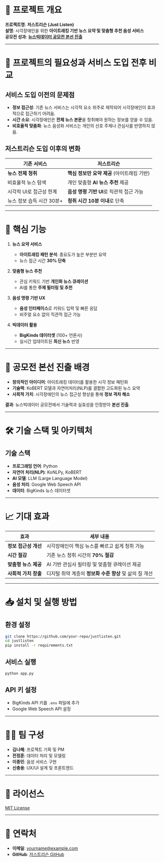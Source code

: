 
# 📌 프로젝트 개요
**프로젝트명**: **저스트리슨 (Just Listen)**  
**설명**: 시각장애인을 위한 **아이트래킹 기반 뉴스 요약 및 맞춤형 추천 음성 서비스**  
**공모전 성과**: [**뉴스빅데이터 공모전 본선 진출**](https://www.newsbigdata.kr/summary/summary.php)  

---

# 🎯 프로젝트의 필요성과 서비스 도입 전후 비교

## **서비스 도입 이전의 문제점**
- **정보 접근성**: 기존 뉴스 서비스는 시각적 요소 위주로 제작되어 시각장애인이 효과적으로 접근하기 어려움.  
- **시간 소요**: 시각장애인은 **전체 뉴스 본문**을 청취해야 원하는 정보를 얻을 수 있음.  
- **비효율적 맞춤화**: 뉴스 음성화 서비스는 개인의 선호 주제나 관심사를 반영하지 않음.  

## **저스트리슨 도입 이후의 변화**
| **기존 서비스**            | **저스트리슨**                                |  
|----------------------------|---------------------------------------------|  
| **뉴스 전체 청취**          | **핵심 정보만 요약 제공** (아이트래킹 기반)        |  
| 비효율적 뉴스 탐색          | 개인 맞춤형 **AI 뉴스 추천** 제공              |  
| 시각적 UI로 접근성 한계     | **음성 명령 기반 UI**로 직관적 접근 가능         |  
| 뉴스 정보 습득 시간 30분+    | **청취 시간 10분 이내**로 단축                  |  

---

# 🧩 핵심 기능
1. **뉴스 요약 서비스**  
   - **아이트래킹 패턴 분석**: 중요도가 높은 부분만 요약  
   - 뉴스 접근 시간 **30% 단축**  

2. **맞춤형 뉴스 추천**  
   - 관심 키워드 기반 **개인화 뉴스 큐레이션**  
   - AI를 통한 **주제 필터링 및 추천**  

3. **음성 명령 기반 UX**  
   - **음성 인터페이스**로 키워드 입력 및 빠른 응답  
   - 비주얼 요소 없이 직관적 접근 가능  

4. **빅데이터 활용**  
   - **BigKinds 데이터셋** (100+ 언론사)  
   - 실시간 업데이트된 **최신 뉴스** 반영  

---

# 🚀 공모전 본선 진출 배경
- **창의적인 아이디어**: 아이트래킹 데이터를 활용한 시각 정보 패턴화  
- **기술력**: KoBERT 모델과 자연어처리(NLP)를 결합한 고도화된 뉴스 요약  
- **사회적 가치**: 시각장애인의 뉴스 접근성 향상을 통해 **정보 격차 해소**  

**결과**: 뉴스빅데이터 공모전에서 기술력과 실효성을 인정받아 **본선 진출**.  

---

# 🛠️ 기술 스택 및 아키텍처

## **기술 스택**  
- **프로그래밍 언어**: Python  
- **자연어 처리(NLP)**: KoNLPy, KoBERT  
- **AI 모델**: LLM (Large Language Model)  
- **음성 처리**: Google Web Speech API  
- **데이터**: BigKinds 뉴스 데이터셋  

---

# 📈 기대 효과

| **효과**                 | **세부 내용**                                      |  
|--------------------------|-------------------------------------------------|  
| **정보 접근성 개선**      | 시각장애인이 핵심 뉴스를 빠르고 쉽게 청취 가능         |  
| **시간 절감**             | 기존 뉴스 청취 시간의 **70% 절감**                  |  
| **맞춤형 뉴스 제공**       | AI 기반 관심사 필터링 및 맞춤형 큐레이션 제공         |  
| **사회적 가치 창출**       | 디지털 취약 계층의 **정보화 수준 향상** 및 삶의 질 개선 |  

---

# 📥 설치 및 실행 방법

## **환경 설정**  
```bash
git clone https://github.com/your-repo/justlisten.git
cd justlisten
pip install -r requirements.txt
```

## **서비스 실행**  
```bash
python app.py
```

## **API 키 설정**  
- BigKinds API 키를 `.env` 파일에 추가  
- Google Web Speech API 설정  

---

# 🧑‍💻 팀 구성  
- **김나혜**: 프로젝트 기획 및 PM  
- **전정훈**: 데이터 처리 및 모델링  
- **이종민**: 음성 서비스 구현  
- **신충용**: UX/UI 설계 및 프론트엔드  

---

# 📜 라이선스  
[MIT License](LICENSE)

---

# 📧 연락처  
- **이메일**: yourname@example.com  
- **GitHub**: [저스트리슨 GitHub](https://github.com/your-repo)  
